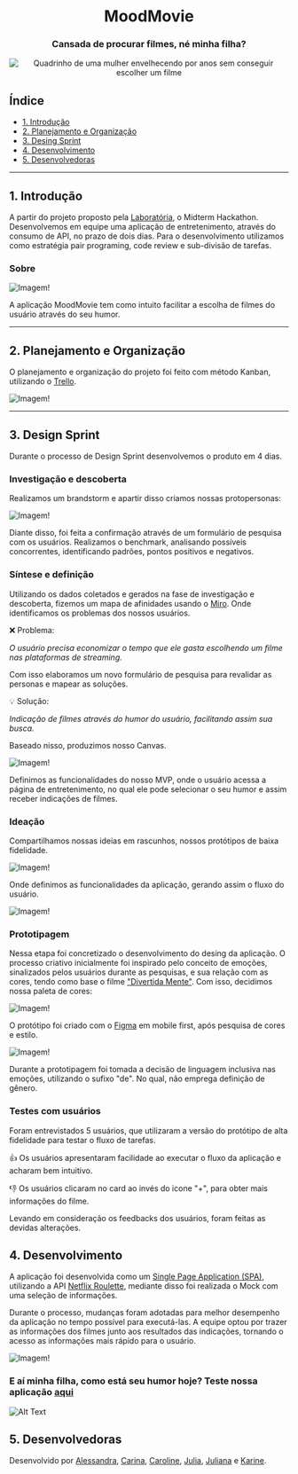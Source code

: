 <div align="center"><h1>MoodMovie</h1></div>

<div align="center">
<h3>Cansada de procurar filmes, né minha filha?</h3> 
<img src="./src/img/meme.jpg" alt="Quadrinho de uma mulher envelhecendo por anos sem conseguir escolher um filme">
</div>

## Índice

- [1. Introdução](#1-introdução)
- [2. Planejamento e Organização](#2-planejamento-e-organização)
- [3. Desing Sprint](#3-desing-sprint)
- [4. Desenvolvimento](#4-desenvolvimento)
- [5. Desenvolvedoras](#5-desenvolvedoras)

---
## 1. Introdução

A partir do projeto proposto pela [Laboratória](https://github.com/Laboratoria), o Midterm Hackathon. Desenvolvemos em equipe uma aplicação de entretenimento, através do consumo de API, no prazo de dois dias. 
Para o desenvolvimento utilizamos como estratégia pair programing, code review e sub-divisão de tarefas.

### Sobre 

![Imagem!](./src/img/favicon.png)

A aplicação MoodMovie tem como intuito facilitar a escolha de filmes do usuário através do seu humor. 

---
## 2. Planejamento e Organização

O planejamento e organização do projeto foi feito com método Kanban, utilizando o [Trello](https://trello.com/). 

![Imagem!](./src/img/trello.png)

---
## 3. Design Sprint

Durante o processo de Design Sprint desenvolvemos o produto em 4 dias.

### Investigação e descoberta

Realizamos um brandstorm e apartir disso criamos nossas protopersonas:

![Imagem!](./src/img/personas.png) 

Diante disso, foi feita a confirmação através de um formulário de pesquisa com os usuários. 
Realizamos o benchmark, analisando possíveis concorrentes, identificando padrões, pontos positivos e negativos.

### Síntese e definição

Utilizando os dados coletados e gerados na fase  de investigação e descoberta, fizemos um mapa de afinidades usando o [Miro](https://miro.com/app/). Onde identificamos os problemas dos nossos usuários.

❌ Problema:

<i>O usuário precisa economizar o tempo que ele gasta escolhendo um filme nas plataformas de streaming.</i>

Com isso elaboramos um novo formulário de pesquisa para revalidar as personas e mapear as soluções.

💡 Solução:

<i> Indicação de filmes através do humor do usuário, facilitando assim sua busca.</i>

Baseado nisso, produzimos nosso Canvas.

![Imagem!](src/img/canvas.png) 

Definimos as funcionalidades do nosso MVP, onde o usuário acessa a página de entretenimento, no qual ele pode selecionar o seu humor e assim receber indicações de filmes. 

### Ideação

Compartilhamos nossas ideias em rascunhos, nossos protótipos de baixa fidelidade.

![Imagem!](./src/img/rascunhos.jpg) 

 Onde definimos as funcionalidades da aplicação, gerando assim o fluxo do usuário.

![Imagem!](./src/img/fluxograma.png) 


### Prototipagem

Nessa etapa foi concretizado o desenvolvimento do desing da aplicação. 
O processo criativo inicialmente foi inspirado pelo conceito de emoções, sinalizados pelos usuários durante as pesquisas, e sua relação com as cores, tendo como base o filme ["Divertida Mente"](https://www.youtube.com/watch?v=ukQeR3zYncw&ab_channel=WaltDisneyStudiosBR). 
Com isso, decidimos nossa paleta de cores:

![Imagem!](./src/img/cores.png)

O protótipo foi criado com o [Figma](https://www.figma.com/) em mobile first, após pesquisa de cores e estilo.

![Imagem!](./src/img/prototipo.png)

Durante a prototipagem foi tomada a decisão de linguagem inclusiva nas emoções, utilizando o sufixo "de". No qual, não emprega definição de gênero. 


### Testes com usuários

Foram entrevistados 5 usuários, que utilizaram a versão do protótipo de alta fidelidade para testar o fluxo de tarefas. 


👍 Os usuários apresentaram facilidade ao executar o fluxo da aplicação e acharam bem intuitivo.

👎 Os usuários clicaram no card ao invés do icone "+", para obter mais informações do filme.

Levando em consideração os feedbacks dos usuários, foram feitas as devidas alterações.


## 4. Desenvolvimento

A aplicação foi desenvolvida como um [Single Page Application (SPA)](https://pt.wikipedia.org/wiki/Aplicativo_de_p%C3%A1gina_%C3%BAnica), utilizando a API [Netflix Roulette](https://apilist.fun/api/netflix-roulette), mediante disso foi realizada o Mock com uma seleção de informações.

Durante o processo, mudanças foram adotadas para melhor desempenho da aplicação no tempo possível para executá-las. A equipe optou por trazer as informações dos filmes junto aos resultados das indicações, tornando o acesso as informações mais rápido para o usuário.

![Imagem!](./src/img/MoodMovie.gif)

### E aí minha filha, como está seu humor hoje?  Teste nossa aplicação [aqui](https://github.com/ale-alve)


![Alt Text](https://media.giphy.com/media/HHuobGjtW5Cwg/giphy.gif)


## 5. Desenvolvedoras

Desenvolvido por [Alessandra](https://github.com/ale-alve), [Carina](https://github.com/carinarocha), [Caroline](https://github.com/CarolineSCosta), [Julia](https://github.com/JuliaTerin), [Juliana](https://github.com/julianaads) e [Karine](https://github.com/karinesouza).

